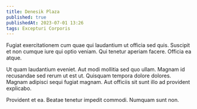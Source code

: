 ```yaml
---
title: Denesik Plaza
published: true
publishedAt: 2023-07-01 13:26
tags: Excepturi Corporis
---
```


Fugiat exercitationem cum quae qui laudantium ut officia sed quis. Suscipit et non cumque iure qui optio veniam. Qui tenetur aperiam facere. Officia ea atque.

Ut quam laudantium eveniet. Aut modi mollitia sed quo ullam. Magnam id recusandae sed rerum ut est ut. Quisquam tempora dolore dolores. Magnam adipisci sequi fugiat magnam. Aut officiis sit sunt illo ad provident explicabo.

Provident et ea. Beatae tenetur impedit commodi. Numquam sunt non.